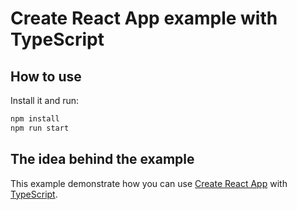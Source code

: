 # Create React App example with TypeScript

## How to use


Install it and run:

```bash
npm install
npm run start
```

## The idea behind the example

This example demonstrate how you can use [Create React App](https://github.com/facebookincubator/create-react-app) with [TypeScript](https://github.com/Microsoft/TypeScript).
